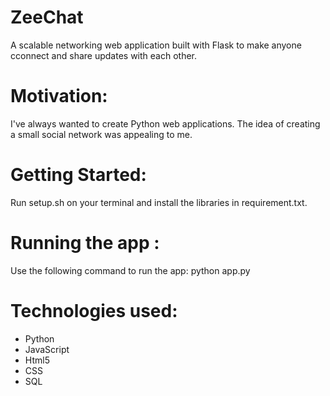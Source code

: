 # ZeeChat
A scalable networking web application built with Flask to make anyone cconnect and share updates with each other.

# Motivation: 
I've always wanted to create Python web applications. The idea of creating a small social network was appealing to me. 

# Getting Started: 
Run setup.sh on your terminal and install the libraries in requirement.txt. 

# Running the app :
Use the following command to run the app:
 python app.py
# Technologies used: 
* Python 
* JavaScript
* Html5
* CSS
* SQL


